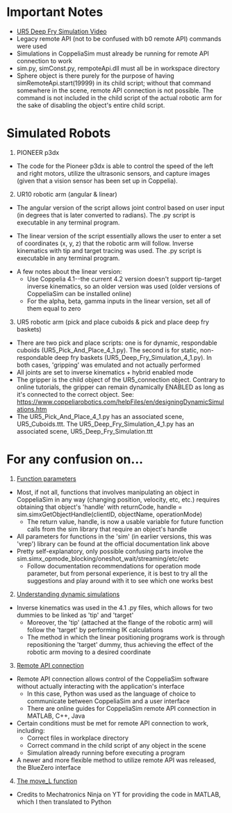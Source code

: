 # Important Notes

* [UR5 Deep Fry Simulation Video](https://www.youtube.com/watch?v=A1o8x-pBRHQ)
* Legacy remote API (not to be confused with b0 remote API) commands were used
* Simulations in CoppeliaSim must already be running for remote API connection to work
* sim.py, simConst.py, rempoteApi.dll must all be in workspace directory
* Sphere object is there purely for the purpose of having simRemoteApi.start(19999) in its child script; without that command somewhere in the scene, remote API connection is not possible. The command is not included in the child script of the actual robotic arm for the sake of disabling the object's entire child script.

# Simulated Robots

1. PIONEER p3dx 
  * The code for the Pioneer p3dx is able to control the speed of the left and right motors, utilize the ultrasonic sensors, and capture images (given that a vision
sensor has been set up in Coppelia).

2. UR10 robotic arm (angular & linear)
 * The angular version of the script allows joint control based on user input (in degrees that is later converted to radians). The .py script is executable in any terminal program.

* The linear version of the script essentially allows the user to enter a set of coordinates (x, y, z) that the robotic arm will follow. Inverse kinematics with tip and target tracing was used. The .py script is executable in any terminal program.

- A few notes about the linear version:
   - Use Coppelia 4.1--the current 4.2 version doesn't support tip-target inverse kinematics, so an older version was used (older versions of CoppeliaSim can be installed online)
   - For the alpha, beta, gamma inputs in the linear version, set all of them equal to zero

3. UR5 robotic arm (pick and place cuboids & pick and place deep fry baskets)
* There are two pick and place scripts: one is for dynamic, respondable cuboids (UR5_Pick_And_Place_4_1.py). The second is for static, non-respondable deep fry baskets (UR5_Deep_Fry_Simulation_4_1.py). In both cases, 'gripping' was emulated and not actually performed
* All joints are set to inverse kinematics + hybrid enabled mode
* The gripper is the child object of the UR5_connection object. Contrary to online tutorials, the gripper can remain dynamically ENABLED as long as it's connected to the correct object. See: https://www.coppeliarobotics.com/helpFiles/en/designingDynamicSimulations.htm
* The UR5_Pick_And_Place_4_1.py has an associated scene, UR5_Cuboids.ttt. The UR5_Deep_Fry_Simulation_4_1.py has an associated scene, UR5_Deep_Fry_Simulation.ttt

# For any confusion on...

1. [Function parameters](https://www.coppeliarobotics.com/helpFiles/en/remoteApiFunctionsPython.htm)
- Most, if not all, functions that involves manipulating an object in CoppeliaSim in any way (changing position, velocity, etc, etc.) requires obtaining that object's 'handle' with returnCode, handle = sim.simxGetObjectHandle(clientID, objectName, operationMode)
   - The return value, handle, is now a usable variable for future function calls from the sim library that require an object's handle
- All parameters for functions in the 'sim' (in earlier versions, this was 'vrep') library can be found at the official documentation link above
- Pretty self-explanatory, only possible confusing parts involve the sim.simx_opmode_blocking/oneshot_wait/streaming/etc/etc
   - Follow documentation recommendations for operation mode parameter, but from personal experience, it is best to try all the suggestions and play around with it to see which one works best
2. [Understanding dynamic simulations](https://www.coppeliarobotics.com/helpFiles/en/designingDynamicSimulations.htm)
- Inverse kinematics was used in the 4.1 .py files, which allows for two dummies to be linked as 'tip' and 'target'
   - Moreover, the 'tip' (attached at the flange of the robotic arm) will follow the 'target' by performing IK calculations
   - The method in which the linear positioning programs work is through repositioning the 'target' dummy, thus achieving the effect of the robotic arm moving to a desired coordinate
3. [Remote API connection](https://youtu.be/SQont-mTnfM?t=982)
- Remote API connection allows control of the CoppeliaSim software without actually interacting with the application's interface
   - In this case, Python was used as the language of choice to communicate between CoppeliaSim and a user interface
   - There are online guides for CoppeliaSim remote API connection in MATLAB, C++, Java
- Certain conditions must be met for remote API connection to work, including:
   - Correct files in workplace directory
   - Correct command in the child script of any object in the scene
   - Simulation already running before executing a program
- A newer and more flexible method to utilize remote API was released, the BlueZero interface
4. [The move_L function](https://youtu.be/CVoV08T0Aqo?t=948)
- Credits to Mechatronics Ninja on YT for providing the code in MATLAB, which I then translated to Python
